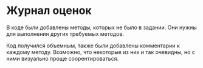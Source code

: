 # Журнал оценок

В коде были добавлены методы, которых не было в задании. Они нужны для выполнения других требуемых методов.

Код получился объемным, также были добавлены комментарии к каждому методу. Возможно, что некоторые из них и так очевидны, но с ними визуально проще соорентироваться.
